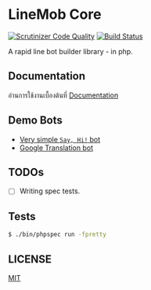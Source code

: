 # LineMob Core
[![Scrutinizer Code Quality](https://scrutinizer-ci.com/g/linemob/core/badges/quality-score.png?b=master)](https://scrutinizer-ci.com/g/linemob/core/?branch=master)
[![Build Status](https://scrutinizer-ci.com/g/linemob/core/badges/build.png?b=master)](https://scrutinizer-ci.com/g/linemob/core/build-status/master)

A rapid line bot builder library - in php.

## Documentation
อ่านการใช้งานเบื้องต้นที่ [Documentation](docs/README.md)

## Demo Bots
  - [Very simple `Say, Hi!` bot](https://github.com/linemob/bot-sayhi)
  - [Google Translation bot](https://github.com/linemob/bot-translation)
  
## TODOs
  - [ ] Writing spec tests.

## Tests
```bash
$ ./bin/phpspec run -fpretty
```

## LICENSE
[MIT](LICENSE)
